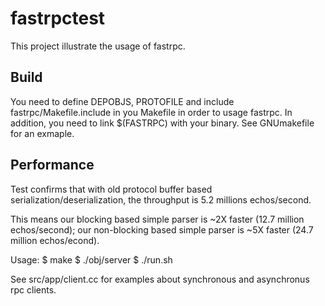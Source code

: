 # fastrpctest #

This project illustrate the usage of fastrpc.

## Build ##
You need to define DEPOBJS, PROTOFILE and include fastrpc/Makefile.include in
you Makefile in order to usage fastrpc. In addition, you need to link $(FASTRPC)
with your binary. See GNUmakefile for an exmaple.

## Performance ##
Test confirms that with old protocol buffer based serialization/deserialization,
the throughput is 5.2 millions echos/second.

This means our blocking based simple parser is ~2X faster (12.7 million echos/second); 
our non-blocking based simple parser is ~5X faster (24.7 million echos/econd).

Usage:
  $ make
  $ ./obj/server
  $ ./run.sh

See src/app/client.cc for examples about synchronous and asynchronus rpc clients.
